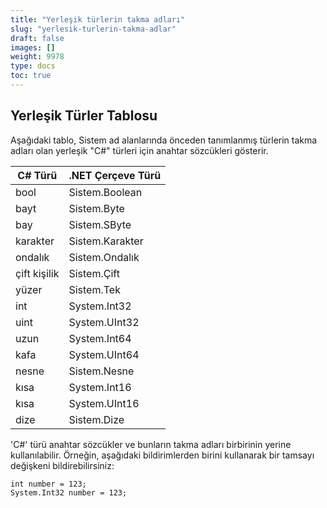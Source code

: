 ```yaml
---
title: "Yerleşik türlerin takma adları"
slug: "yerlesik-turlerin-takma-adlar"
draft: false
images: []
weight: 9978
type: docs
toc: true
---
```


## Yerleşik Türler Tablosu
Aşağıdaki tablo, Sistem ad alanlarında önceden tanımlanmış türlerin takma adları olan yerleşik "C#" türleri için anahtar sözcükleri gösterir.

| C# Türü| .NET Çerçeve Türü|
| ------ | ------ |
| bool | Sistem.Boolean|
| bayt| Sistem.Byte|
| bay | Sistem.SByte|
| karakter | Sistem.Karakter|
| ondalık| Sistem.Ondalık|
| çift ​​kişilik | Sistem.Çift|
| yüzer| Sistem.Tek|
| int | System.Int32|
| uint| System.UInt32|
| uzun | System.Int64|
| kafa | System.UInt64|
| nesne| Sistem.Nesne|
| kısa | System.Int16|
| kısa| System.UInt16|
| dize | Sistem.Dize|


'C#' türü anahtar sözcükler ve bunların takma adları birbirinin yerine kullanılabilir. Örneğin, aşağıdaki bildirimlerden birini kullanarak bir tamsayı değişkeni bildirebilirsiniz:

    int number = 123;
    System.Int32 number = 123;



